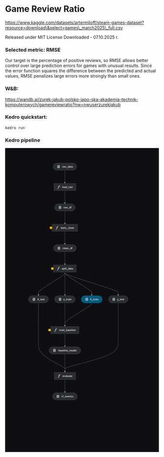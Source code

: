 # Game Review Ratio

https://www.kaggle.com/datasets/artermiloff/steam-games-dataset?resource=download\&select=games\_march2025\_full.csv

Released under MIT License Downloaded - 07.10.2025 r.

### Selected metric: RMSE

Our target is the percentage of positive reviews, so RMSE allows better control over large prediction errors for games with unusual results. Since the error function squares the difference between the predicted and actual values, RMSE penalizes large errors more strongly than small ones.

### W&B: 
https://wandb.ai/zurek-jakub-polsko-japo-ska-akademia-technik-komputerowych/gamereviewratio?nw=nwuserzurekjakub

### Kedro quickstart:
```
kedro run
```
### Kedro pipeline
![Kedro pipeline](images/kedro-pipeline.png)
